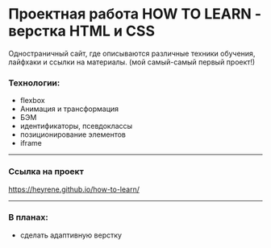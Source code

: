 # Проектная работа HOW TO LEARN - верстка HTML и CSS
Одностраничный сайт, где описываются различные техники обучения, лайфхаки и ссылки на материалы.
(мой самый-самый первый проект!)

### Технологии:
- flexbox
- Анимация и трансформация
- БЭМ
- идентификаторы, псевдоклассы
- позиционирование элементов
- iframe


____
### Ссылка на проект
 https://heyrene.github.io/how-to-learn/
____
### В планах:
- сделать адаптивную верстку

